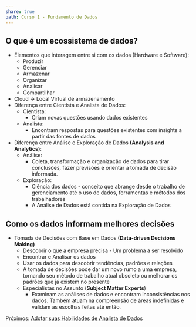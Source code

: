 ```yaml
---
share: true
path: Curso 1 - Fundamento de Dados
---
```

## O que é um ecossistema de dados?
- Elementos que interagem entre si com os dados (Hardware e Software):
	- Produzir
	- Gerenciar
	- Armazenar
	- Organizar
	- Analisar
	- Compartilhar
- Cloud -> Local Virtual de armazenamento
- Diferença entre Cientista e Analista de Dados:
	- Cientista:
		- Criam novas questões usando dados existentes
	- Analista:
		- Encontram respostas para questões existentes com insights a partir das fontes de dados
- Diferença entre Análise e Exploração de Dados **(Analysis and Analytics)**:
	- Análise:
		- Coleta, transformação e organização de dados para tirar conclusões, fazer previsões e orientar a tomada de decisão informada.
	- Exploração:
		- Ciência dos dados - conceito que abrange desde o trabalho de gerenciamento até o uso de dados, ferramentas e métodos dos trabalhadores
		- A Análise de Dados está contida na Exploração de Dados

## Como os dados informam melhores decisões
- Tomada de Decisões com Base em Dados **(Data-driven Decisions Making)**
	- Descobrir o que a empresa precisa - Um problema a ser resolvido
	- Encontrar e Analisar os dados
	- Usar os dados para descobrir tendências, padrões e relações
	- A tomada de decisões pode dar um novo rumo a uma empresa, tornando seu método de trabalho atual obsoleto ou melhorar os padrões que já existem no presente
	- Especialistas no Assunto (**Subject Matter Experts**)
		- Examinam as análises de dados e encontram inconsistências nos dados. Também atuam na compreensão de áreas indefinidas e validam as escolhas feitas até então.

Próximos: [Adotar suas Habilidades de Analista de Dados](Adotar%20suas%20Habilidades%20de%20Analista%20de%20Dados.md)



